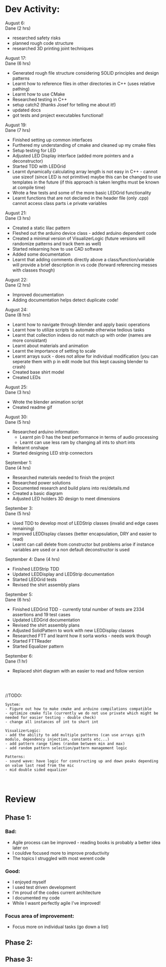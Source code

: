 # Dev Activity: 
August 6:    
Dane (2 hrs)  
- researched safety risks
- planned rough code structure
- researched 3D printing joint techniques

August 17:  
Dane (6 hrs)
- Generated rough file structure considering SOLID principles and design patterns
- Learnt how to reference files in other directories in C++ (uses relative pathing)
- Learnt how to use CMake
- Researched testing in C++ 
- setup catch2 (thanks Josef for telling me about it!)
- updated docs
- got tests and project executables functional!

August 19:  
Dane (7 hrs)
- Finished setting up common interfaces
- Furthered my understanding of cmake and cleaned up my cmake files
- Setup testing for LED
- Adjusted LED Display interface (added more pointers and a deconstructor)
- Started TDD with LEDGrid
- Learnt dynamically calculating array length is not easy in C++ - cannot use sizeof (since LED is not primitive) maybe this can be changed to use templates in the future (if this approach is taken lengths must be known at compile time)
- Wrote a few tests and some of the more basic LEDGrid functionality
- Learnt functions that are not declared in the header file (only .cpp) cannot access class parts i.e private variables

August 21:  
Dane (3 hrs)
- Created a static lilac pattern
- Fleshed out the arduino device class - added arduino dependent code
- Created a minimal version of VisualizerLogic (future versions will randomize patterns and track them as well)
- Started relearning how to use CAD software
- Added some documentation
- Learnt that adding comments directly above a class/function/variable will provide a brief description in vs code (forward referencing messes with classes though)

August 22:  
Dane (2 hrs)
- Improved documentation
- Adding documentation helps detect duplicate code!

August 24:  
Dane (8 hrs)
- Learnt how to navigate through blender and apply basic operations
- Learnt how to utilize scripts to automate otherwise tedious tasks
- Learnt that collection indexs do not match up with order (names are more consistant)
- Learnt about materials and animation
- Learnt the importance of setting to scale
- Learnt arrays suck - does not allow for individual modification (you can seperate them with p in edit mode but this kept causing blender to crash)
- Created base shirt model
- Created LEDs

August 25:  
Dane (3 hrs)
- Wrote the blender animation script
- Created readme gif

August 30:  
Dane (5 hrs)
- Researched arduino information:
    - Learnt pin 0 has the best performance in terms of audio processing
    - Learnt can use less ram by changing all ints to short ints
- Relearnt onshape
- Started designing LED strip connectors

September 1:  
Dane (4 hrs)
- Researched materials needed to finish the project
- Researched power solutions
- Documented research and build plans into res/details.md
- Created a basic diagram
- Adjusted LED holders 3D design to meet dimensions

September 3:  
Dane (5 hrs)  
- Used TDD to develop most of LEDStrip classes (invalid and edge cases remaining)
- Improved LEDDisplay classes (better encapsulation, DRY and easier to read)
- Learnt can call delete from constructor but problems arise if instance variables are used or a non default deconstructor is used

September 4:
Dane (4 hrs)
- Finished LEDStrip TDD
- Updated LEDDisplay and LEDStrip documentation
- Started LEDGrid tests
- Revised the shirt assembly plans 

September 5:  
Dane (6 hrs) 
- Finished LEDGrid TDD - currently total number of tests are 2334 assertions and 19 test cases
- Updated LEDGrid documentation 
- Revised the shirt assembly plans 
- Adjusted SolidPattern to work with new LEDDisplay classes
- Researched FTT and learnt how it sorta works - needs work though
- Started FTTReader
- Started Equalizer pattern

September 6:  
Dane (1 hr)  
- Replaced shirt diagram with an easier to read and follow version

<br>
<br>

//TODO:

    System:
    - Figure out how to make cmake and arduino compilations compatible
    - optimize cmake file (currently we do not use private which might be needed for easier testing - double check)
    - change all instances of int to short int

    VisualizerLogic:
    - add the ability to add multiple patterns (can use arrays qith modulo, dependency injection, constants etc...)
    - add pattern range times (random between min and max)
    - add random pattern selection/pattern management logic

    Patterns:
    - sound wave: have logic for constructing up and down peaks depending on value last read from the mic
    - mid double sided equalizer
<br>

# Review
## Phase 1:
### Bad:
- Agile process can be improved - reading books is probably a better idea later on
- I couldve focused more to improve productivity
- The topics I struggled with most werent code
### Good:
- I enjoyed myself
- I used test driven development
- I'm proud of the codes current architecture
- I documented my code
- While I wasnt perfectly agile I've improved!
### Focus area of improvement:
- Focus more on individual tasks (go down a list)

## Phase 2:
## Phase 3: